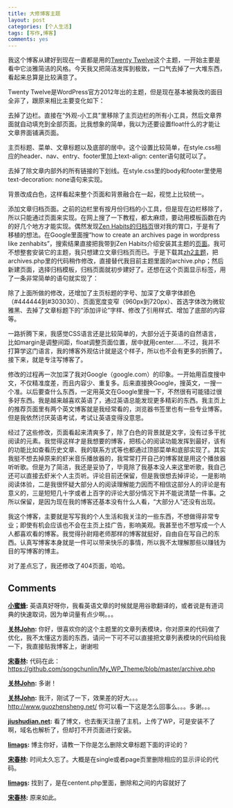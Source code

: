 ```yaml
---
title: 大修博客主题
layout: post
categories: [个人生活]
tags: [写作,博客]
comments: yes
---
```


我这个博客从建好到现在一直都是用的[Twenty Twelve](http://wordpress.org/themes/twentytwelve)这个主题，一开始主要是看中它淡雅简洁的风格。今天我又把简洁发挥到极致，一口气去掉了一大堆东西，看起来总算是比较满意了。 

Twenty Twelve是WordPress官方2012年出的主题，但是现在基本被我改的面目全非了，跟原来相比主要变化如下： 

去掉了边栏。直接在“外观-小工具”里移除了主页边栏的所有小工具，然后文章界面就自动填充到全部页面。比我想象的简单，我以为还要设置float什么的才能让文章界面铺满页面。 

主页标题、菜单、文章标题以及底部的居中。这个设置比较简单，在style.css相应的header、nav、entry、footer里加上text-align: center语句就可以了。 

去掉了除文章内部外的所有链接的下划线。在style.css里的body和footer里使用text-decoration: none语句来实现。 

背景改成白色，这样看起来整个页面和背景融合在一起，视觉上比较统一。 

添加文章归档页面。之前的边栏里有按月份归档的小工具，但是现在边栏移除了，所以只能通过页面来实现。在网上搜了一下教程，都太麻烦，要动用模板函数在内的好几个地方才能实现。偶然发现[Zen Habits的归档页](http://zenhabits.net/archives/)很对我的胃口，于是有了移植的想法。在Google里面搜“how to create an archives page in wordpress like zenhabits”，搜索结果直接把我带到Zen Habits介绍安装其主题的[页面](http://zenhabits.net/install/)。我可不想整套安装它的主题，我只想建立文章归档页而已。于是下载其[zh2主题](http://zenhabits.net/theme/)，把archives.php里的代码稍作修改，直接替代我目前主题里面的archive.php；然后新建页面，选择归档模板，归档页面就初步建好了。还想在这个页面显示标签，用了一条非常简单的语句就实现了： 

> <?php wp_tag_cloud('number=0'); ?>

除了上面所做的修改，还增加了主页标题的字号、加深了文章字体颜色（#444444到#303030）、页面宽度变窄（960px到720px）、首选字体改为微软雅黑、去掉了文章标题下的“添加评论”字样、修改了引用样式、增加了底部的内容等。

一路折腾下来，我感觉CSS语言还是比较简单的，大部分近于英语的自然语言，比如margin是调整间距，float调整页面位置，居中就用center……不过，我并不打算学这门语言，我的博客外观估计就是这个样子，所以也不会有更多的折腾了。接下来，就是专注写博客了。

修改的过程再一次加深了我对Google（google.com）的印象。一开始用百度搜中文，不仅精准度差，而且内容少、重复多。后来直接换Google，搜英文，一搜一个准。以后要查什么东西，一定用英文在Google里搜一下，不然很有可能错过很多好东西。我是越来越喜欢英语了，通过英语总能发现更多精彩的东西。我主页上的推荐页面里有两个英文博客就是我经常看的，浏览器书签里也有一些专业博客。但是我依然讨厌英语考试，考试让英语变得没意思。

经过了这些修改，页面看起来清爽多了，除了白色的背景就是文字，没有过多干扰阅读的元素。我觉得这样才是我想要的博客，把核心的阅读功能发挥到最好，该有的功能比如查看历史文章、我的联系方式等也都通过顶部菜单和底部实现了。其实我挺不想去掉原来的虾米音乐播放器的，我常常打开自己的博客就是用这个播放器听听歌。但是为了简洁，我还是妥协了，毕竟除了我基本没人来这里听歌，我自己还可以直接去虾米个人主页听。评论目前还保留，但是我很想去掉评论，一是影响阅读体验，二是我很怀疑大部分人的阅读理解能力因而不相信这部分人的评论是有意义的，三是短短几十字或者上百字的评论大部分情况下并不能说清楚一件事。之所以保留，是因为现在我的博客还基本没有什么人看，“大部分人”还没有出现。

我这个博客，主要就是写写我的个人生活和我关注的一些东西，不想做得非常专业；即使有机会应该也不会在主页上挂广告，影响美观。我甚至也不想写成一个人人都喜欢看的博客。我觉得孙尉翔老师那样的博客就挺好，自由自在写自己的东西。认真写博客本身就是一件可以带来快乐的事情，所以我不太理解那些以赚钱为目的写博客的博主。

对了差点忘了，我还修改了404页面，哈哈。

## Comments

**[小蜜蜂](#121 "2013-12-31 20:21:04"):** 英语真好呀你，我看英语文章的时候就是用谷歌翻译的，或者说是有道词典的快速取词，因为单词量有点少啊。。。

**[关林John](#142 "2014-02-06 00:28:51"):** 你好，很喜欢你的这个主题里的文章列表模块，你对原来的代码做了优化，我不太懂这方面的东西，请问一下可不可以直接把文章列表模块的代码给我一下，我直接贴我博客上，谢谢啦

**[宋春林](#143 "2014-02-06 00:35:04"):** 代码在此：<https://github.com/songchunlin/My_WP_Theme/blob/master/archive.php>

**[关林John](#144 "2014-02-06 00:36:02"):** 多谢！

**[关林John](#145 "2014-02-06 00:49:57"):** 我汗，刚试了一下，效果差的好大。。。<http://www.guozhensheng.net/> 你可以看一下这是怎么回事么。。。多谢。。。

**[jiushudian.net](#197 "2014-03-26 20:13:19"):** 看了博文，也去衡天注册了主机，上传了WP，可是安装不了啊，域名也解析了，但却打不开页面进行安装。

**[limags](#68703 "2016-03-24 22:01:56"):** 博主你好，请教一下你是怎么删除文章标题下面的评论的？

**[宋春林](#68722 "2016-03-25 12:04:44"):** 时间太久忘了。大概是在single或者page页里删除相应的显示评论的代码。

**[limags](#68724 "2016-03-25 13:18:22"):** 找到了，是在centent.php里面，删除和之间的内容就好了

**[宋春林](#68806 "2016-03-30 10:29:32"):** 原来如此。

